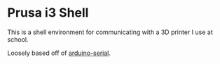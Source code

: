 Prusa i3 Shell
==============

This is a shell environment for communicating with a 3D printer I use at school.

Loosely based off of [arduino-serial](https://github.com/todbot/arduino-serial).
